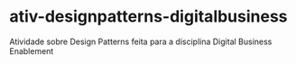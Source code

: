# ativ-designpatterns-digitalbusiness
Atividade sobre Design Patterns feita para a disciplina Digital Business Enablement
